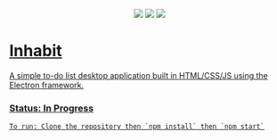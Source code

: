 <p align="center">
    <a href="https://github.com/nathanlytang/ToDo" alt="Repo Size">
        <img src="https://img.shields.io/github/repo-size/nathanlytang/ToDo" /></a>
    <a href="https://github.com/nathanlytang/ToDo" alt="License">
        <img src="https://img.shields.io/github/license/nathanlytang/ToDo" /></a>
    <a href="https://github.com/nathanlytang/ToDo" alt="Language">
        <img src="https://img.shields.io/github/languages/top/nathanlytang/ToDo">    
</p>


# Inhabit

A simple to-do list desktop application built in HTML/CSS/JS using the Electron framework.

### Status: In Progress

    To run: Clone the repository then `npm install` then `npm start`
